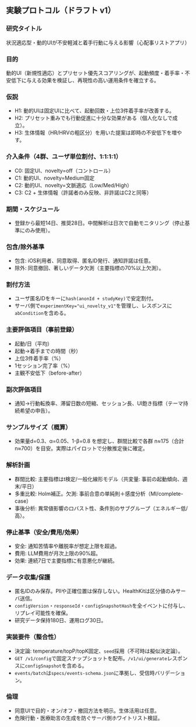 ## 実験プロトコル（ドラフト v1）

### 研究タイトル
状況適応型・動的UIが不安軽減と着手行動に与える影響（心配事リストアプリ）

### 目的
動的UI（新規性適応）とプリセット優先スコアリングが、起動頻度・着手率・不安低下に与える効果を検証し、再現性の高い運用条件を確立する。

### 仮説
- H1: 動的UIは固定UIに比べて、起動回数・上位3件着手率が改善する。
- H2: プリセット重みでも行動促進に十分な効果がある（個人化なしで成立）。
- H3: 生体情報（HR/HRVの粗区分）を用いた提案は即時の不安低下を増やす。

### 介入条件（4群、ユーザ単位割付、1:1:1:1）
- C0: 固定UI、novelty=off（コントロール）
- C1: 動的UI、novelty=Medium固定
- C2: 動的UI、novelty=文脈適応（Low/Med/High）
- C3: C2 + 生体情報（許諾者のみ反映、非許諾はC2と同等）

### 期間・スケジュール
- 登録から最短14日、推奨28日。中間解析は日次で自動モニタリング（停止基準にのみ使用）。

### 包含/除外基準
- 包含: iOS利用者、同意取得、匿名ID発行、通知許諾は任意。
- 除外: 同意撤回、著しいデータ欠測（主要指標の70%以上欠測）。

### 割付方法
- ユーザ匿名IDをキーに`hash(anonId + studyKey)`で安定割付。
- サーバ側で`experimentKey="ui_novelty_v1"`を管理し、レスポンスに`abCondition`を含める。

### 主要評価項目（事前登録）
- 起動/日（平均）
- 起動→着手までの時間（秒）
- 上位3件着手率（%）
- 1セッション完了率（%）
- 主観不安低下（before-after）

### 副次評価項目
- 通知→行動転換率、滞留日数の短縮、セッション長、UI飽き指標（テーマ持続希望の申告）。

### サンプルサイズ（概算）
- 効果量d=0.3、α=0.05、1-β=0.8 を想定し、群間比較で各群 n≈175（合計 n≈700）を目安。実際はパイロットで分散推定後に確定。

### 解析計画
- 群間比較: 主要指標はt検定/一般化線形モデル（共変量: 事前の起動傾向、週末/平日）
- 多重比較: Holm補正。欠測: 事前合意の単純則＋感度分析（MI/complete-case）
- 事後分析: 異常値影響のロバスト性、条件別のサブグループ（エネルギー低/高）。

### 停止基準（安全/費用/効果）
- 安全: 通知苦情率や離脱率が想定上限を超過。
- 費用: LLM費用が月次上限の90%超。
- 効果: 連続7日で主要指標に有意悪化が継続。

### データ収集/保護
- 匿名IDのみ保存。PIIや正確位置は保存しない。HealthKitは区分値のみサーバ送信。
- `configVersion`・`responseId`・`configSnapshotHash`を全イベントに付与し、リプレイ可能性を確保。
- 研究データ保持180日、運用ログ30日。

### 実装要件（整合性）
- 決定論: temperature/topP/topK固定、`seed`採用（不可時は擬似決定論）。
- `GET /v1/config`で固定スナップショットを配布。`/v1/ui/generate`レスポンスに`configSnapshot`を含める。
- `events/batch`は`specs/events-schema.json`に準拠し、受信時バリデーション。

### 倫理
- 同意UIで目的・オン/オフ・撤回方法を明示。生体活用は任意。
- 危険行動・医療助言の生成を防ぐサーバ側ホワイトリスト検証。


